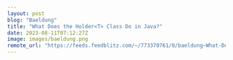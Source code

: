 ```yaml
---
layout: post
blog: "Baeldung"
title: "What Does the Holder<T> Class Do in Java?"
date: 2023-08-11T07:12:27Z
image: images/baeldung.png
remote_url: "https://feeds.feedblitz.com/~/773370761/0/baeldung~What-Does-the-HolderT-Class-Do-in-Java"
---
```

